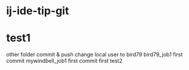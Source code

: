 # ij-ide-tip-git
# test1
other folder commit & push
change local user to bird79
bird79_job1 first commit
mywindbell_job1 first commit
first
test2